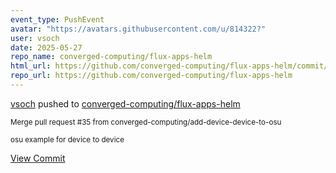 ```yaml
---
event_type: PushEvent
avatar: "https://avatars.githubusercontent.com/u/814322?"
user: vsoch
date: 2025-05-27
repo_name: converged-computing/flux-apps-helm
html_url: https://github.com/converged-computing/flux-apps-helm/commit/2f7c1d95d228625d71f723ddfc8245579120cb07
repo_url: https://github.com/converged-computing/flux-apps-helm
---
```


<a href='https://github.com/vsoch' target='_blank'>vsoch</a> pushed to <a href='https://github.com/converged-computing/flux-apps-helm' target='_blank'>converged-computing/flux-apps-helm</a>

<small>Merge pull request #35 from converged-computing/add-device-device-to-osu

osu example for device to device</small>

<a href='https://github.com/converged-computing/flux-apps-helm/commit/2f7c1d95d228625d71f723ddfc8245579120cb07' target='_blank'>View Commit</a>